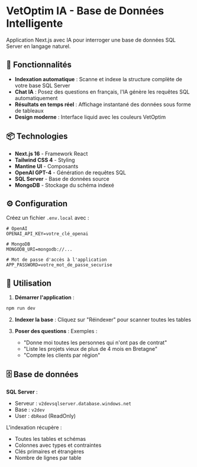 # VetOptim IA - Base de Données Intelligente

Application Next.js avec IA pour interroger une base de données SQL Server en langage naturel.

## 🚀 Fonctionnalités

- **Indexation automatique** : Scanne et indexe la structure complète de votre base SQL Server
- **Chat IA** : Posez des questions en français, l'IA génère les requêtes SQL automatiquement
- **Résultats en temps réel** : Affichage instantané des données sous forme de tableaux
- **Design moderne** : Interface liquid avec les couleurs VetOptim

## 📦 Technologies

- **Next.js 16** - Framework React
- **Tailwind CSS 4** - Styling
- **Mantine UI** - Composants
- **OpenAI GPT-4** - Génération de requêtes SQL
- **SQL Server** - Base de données source
- **MongoDB** - Stockage du schéma indexé

## ⚙️ Configuration

Créez un fichier `.env.local` avec :

```env
# OpenAI
OPENAI_API_KEY=votre_clé_openai

# MongoDB
MONGODB_URI=mongodb://...

# Mot de passe d'accès à l'application
APP_PASSWORD=votre_mot_de_passe_securise
```

## 🎯 Utilisation

1. **Démarrer l'application** :
```bash
npm run dev
```

2. **Indexer la base** : Cliquez sur "Réindexer" pour scanner toutes les tables

3. **Poser des questions** : Exemples :
   - "Donne moi toutes les personnes qui n'ont pas de contrat"
   - "Liste les projets vieux de plus de 4 mois en Bretagne"
   - "Compte les clients par région"

## 🗄️ Base de données

**SQL Server** :
- Serveur : `v2devsqlserver.database.windows.net`
- Base : `v2dev`
- User : `dbRead` (ReadOnly)

L'indexation récupère :
- Toutes les tables et schémas
- Colonnes avec types et contraintes
- Clés primaires et étrangères
- Nombre de lignes par table
